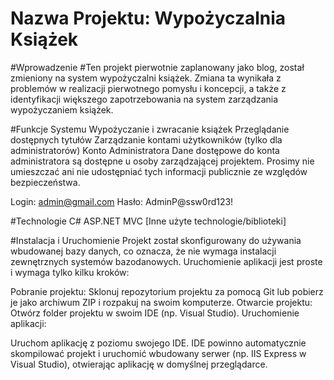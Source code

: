 # Nazwa Projektu: Wypożyczalnia Książek
#Wprowadzenie
#Ten projekt pierwotnie zaplanowany jako blog, został zmieniony na system wypożyczalni książek. Zmiana ta wynikała z problemów w realizacji pierwotnego pomysłu i koncepcji, a także z identyfikacji większego zapotrzebowania na system zarządzania wypożyczaniem książek.

#Funkcje Systemu
Wypożyczanie i zwracanie książek
Przeglądanie dostępnych tytułów
Zarządzanie kontami użytkowników (tylko dla administratorów)
Konto Administratora
Dane dostępowe do konta administratora są dostępne u osoby zarządzającej projektem. Prosimy nie umieszczać ani nie udostępniać tych informacji publicznie ze względów bezpieczeństwa.

Login: admin@gmail.com
Hasło: AdminP@ssw0rd123!

#Technologie
C#
ASP.NET MVC
[Inne użyte technologie/biblioteki]

#Instalacja i Uruchomienie
Projekt został skonfigurowany do używania wbudowanej bazy danych, co oznacza, że nie wymaga instalacji zewnętrznych systemów bazodanowych. Uruchomienie aplikacji jest proste i wymaga tylko kilku kroków:

Pobranie projektu:
Sklonuj repozytorium projektu za pomocą Git lub pobierz je jako archiwum ZIP i rozpakuj na swoim komputerze.
Otwarcie projektu:
Otwórz folder projektu w swoim IDE (np. Visual Studio).
Uruchomienie aplikacji:

Uruchom aplikację z poziomu swojego IDE. IDE powinno automatycznie skompilować projekt i uruchomić wbudowany serwer (np. IIS Express w Visual Studio), otwierając aplikację w domyślnej przeglądarce.
